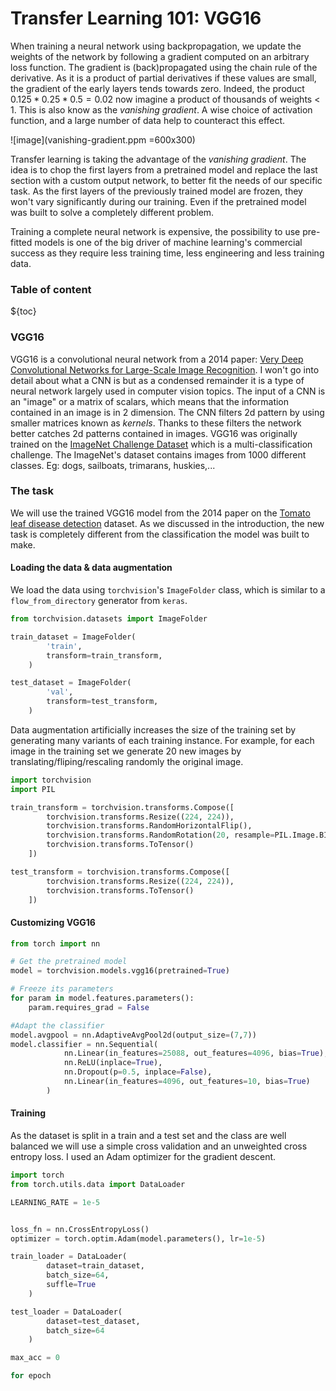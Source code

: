 # Transfer Learning 101: VGG16

When training a neural network using backpropagation, we update the weights of the network 
by following a gradient computed on an arbitrary loss function.
The gradient is (back)propagated using the chain rule of the derivative. As it is a product
of partial derivatives if these values are small, the gradient of the early layers tends towards zero.
Indeed, the product $0.125 * 0.25 * 0.5 = 0.02$ now imagine a product of thousands of weights < 1.
This is also know as the *vanishing gradient*. A wise choice of activation function, and a large number of
data help to counteract this effect.

![image](vanishing-gradient.ppm =600x300)

Transfer learning is taking the advantage of the *vanishing gradient*. The idea is to chop the first layers
from a pretrained model and replace the last section with a custom output network, to better fit the needs of our
specific task. As the first layers of the previously trained model are frozen, they won't vary significantly during
our training. Even if the pretrained model was built to solve a completely different problem.

Training a complete neural network is expensive, the possibility to use pre-fitted models is one of the big driver of machine
learning's commercial success as they require less training time, less engineering and less training data.

### Table of content
${toc}

### VGG16

VGG16 is a convolutional neural network from a 2014 paper: [Very Deep Convolutional Networks for Large-Scale Image Recognition](https://arxiv.org/abs/1409.1556).
I won't go into detail about what a CNN is but as a condensed remainder it is a type of neural network largely used in computer vision topics. The input of a
CNN is an "image" or a matrix of scalars, which means that the information contained in an image is in 2 dimension.
The CNN filters 2d pattern by using smaller matrices known as *kernels*. Thanks to these filters the network better
catches 2d patterns contained in images.
VGG16 was originally trained on the [ImageNet Challenge Dataset](http://www.image-net.org/challenges/LSVRC/) which is a multi-classification challenge.
The ImageNet's dataset contains images from 1000 different classes. Eg: dogs, sailboats, trimarans, huskies,... 

### The task

We will use the trained VGG16 model from the 2014 paper on the [Tomato leaf disease detection](https://www.kaggle.com/kaustubhb999/tomatoleaf) dataset.
As we discussed in the introduction, the new task is completely different from the classification the model was built to make.

#### Loading the data & data augmentation

We load the data using `torchvision`'s `ImageFolder` class, which is similar to a `flow_from_directory` generator from `keras`.
```python
from torchvision.datasets import ImageFolder

train_dataset = ImageFolder(
		'train',
		transform=train_transform,
	)

test_dataset = ImageFolder(
		'val',
		transform=test_transform,
	)
```

Data augmentation artificially increases the size of the training set by generating many variants of each training instance.
For example, for each image in the training set we generate 20 new images by translating/fliping/rescaling randomly the original
image.

```python
import torchvision
import PIL

train_transform = torchvision.transforms.Compose([
        torchvision.transforms.Resize((224, 224)),
        torchvision.transforms.RandomHorizontalFlip(),
        torchvision.transforms.RandomRotation(20, resample=PIL.Image.BILINEAR),
        torchvision.transforms.ToTensor()
    ])

test_transform = torchvision.transforms.Compose([
        torchvision.transforms.Resize((224, 224)),
        torchvision.transforms.ToTensor()
    ])
```

#### Customizing VGG16

```python
from torch import nn

# Get the pretrained model
model = torchvision.models.vgg16(pretrained=True)

# Freeze its parameters
for param in model.features.parameters():
    param.requires_grad = False

#Adapt the classifier
model.avgpool = nn.AdaptiveAvgPool2d(output_size=(7,7))
model.classifier = nn.Sequential(
            nn.Linear(in_features=25088, out_features=4096, bias=True),
            nn.ReLU(inplace=True),
            nn.Dropout(p=0.5, inplace=False),
            nn.Linear(in_features=4096, out_features=10, bias=True)
        )
```

#### Training

As the dataset is split in a train and a test set and the class are well balanced we will use a simple cross validation and
an unweighted cross entropy loss. I used an Adam optimizer for the gradient descent.

```python
import torch
from torch.utils.data import DataLoader

LEARNING_RATE = 1e-5


loss_fn = nn.CrossEntropyLoss()
optimizer = torch.optim.Adam(model.parameters(), lr=1e-5)

train_loader = DataLoader(
		dataset=train_dataset,
		batch_size=64,
		suffle=True
	)

test_loader = DataLoader(
		dataset=test_dataset,
		batch_size=64
	)

max_acc = 0

for epoch
```
